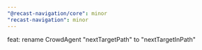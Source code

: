 ```yaml
---
"@recast-navigation/core": minor
"recast-navigation": minor
---
```


feat: rename CrowdAgent "nextTargetPath" to "nextTargetInPath"
